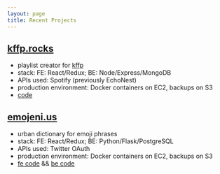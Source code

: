 ```yaml
---
layout: page
title: Recent Projects
---
```


## [kffp.rocks](http://kffp.rocks)

- playlist creator for [kffp](http://www.freeformportland.org)
- stack: FE: React/Redux; BE: Node/Express/MongoDB
- APIs used: Spotify (previously EchoNest)
- production environment: Docker containers on EC2, backups on S3
- [code](https://github.com/freeformpdx/pollard)


## [emojeni.us](http://emojeni.us)

- urban dictionary for emoji phrases
- stack: FE: React/Redux; BE: Python/Flask/PostgreSQL
- APIs used: Twitter OAuth
- production environment: Docker containers on EC2, backups on S3
- [fe code](https://github.com/spncrlkt/emojenius) && [be code](https://github.com/spncrlkt/emoji-be)
